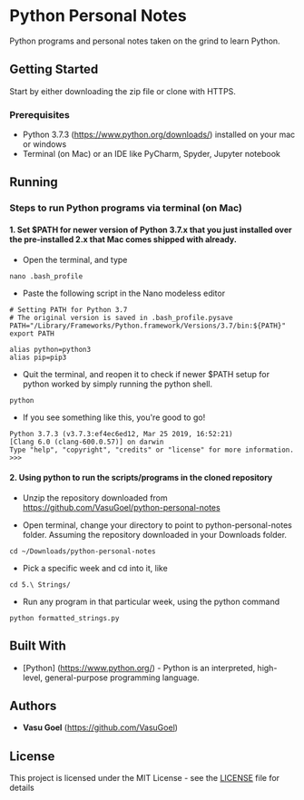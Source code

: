 # Python Personal Notes

Python programs and personal notes taken on the grind to learn Python.

## Getting Started

Start by either downloading the zip file or clone with HTTPS.

### Prerequisites

* Python 3.7.3 (https://www.python.org/downloads/) installed on your mac or windows
* Terminal (on Mac) or an IDE like PyCharm, Spyder, Jupyter notebook


## Running

### Steps to run Python programs via terminal (on Mac)

#### 1. Set $PATH for newer version of Python 3.7.x that you just installed over the pre-installed 2.x that Mac comes shipped with already.

* Open the terminal, and type 
```
nano .bash_profile
```

* Paste the following script in the Nano modeless editor
```
# Setting PATH for Python 3.7
# The original version is saved in .bash_profile.pysave
PATH="/Library/Frameworks/Python.framework/Versions/3.7/bin:${PATH}"
export PATH

alias python=python3
alias pip=pip3
```

* Quit the terminal, and reopen it to check if newer $PATH setup for python worked by simply running the python shell.
```
python
```

* If you see something like this, you're good to go!
```
Python 3.7.3 (v3.7.3:ef4ec6ed12, Mar 25 2019, 16:52:21) 
[Clang 6.0 (clang-600.0.57)] on darwin
Type "help", "copyright", "credits" or "license" for more information.
>>> 
```

#### 2. Using python to run the scripts/programs in the cloned repository

* Unzip the repository downloaded from https://github.com/VasuGoel/python-personal-notes

* Open terminal, change your directory to point to python-personal-notes folder. Assuming the repository downloaded in your Downloads folder.
```
cd ~/Downloads/python-personal-notes
```
* Pick a specific week and cd into it, like
```
cd 5.\ Strings/
```

* Run any program in that particular week, using the python command
```
python formatted_strings.py
```

## Built With

* [Python] (https://www.python.org/) - Python is an interpreted, high-level, general-purpose programming language.

## Authors

* **Vasu Goel** (https://github.com/VasuGoel)

## License

This project is licensed under the MIT License - see the [LICENSE](https://github.com/VasuGoel/python-personal-notes/blob/master/LICENSE) file for details
